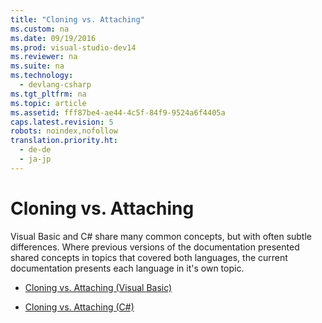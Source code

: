 ```yaml
---
title: "Cloning vs. Attaching"
ms.custom: na
ms.date: 09/19/2016
ms.prod: visual-studio-dev14
ms.reviewer: na
ms.suite: na
ms.technology: 
  - devlang-csharp
ms.tgt_pltfrm: na
ms.topic: article
ms.assetid: fff87be4-ae44-4c5f-84f9-9524a6f4405a
caps.latest.revision: 5
robots: noindex,nofollow
translation.priority.ht: 
  - de-de
  - ja-jp
---
```

# Cloning vs. Attaching
Visual Basic and C# share many common concepts, but with often subtle differences. Where previous versions of the documentation presented shared concepts in topics that covered both languages, the current documentation presents each language in it's own topic.  
  
-   [Cloning vs. Attaching (Visual Basic)](../vs140/Cloning-vs.-Attaching--Visual-Basic-.md)  
  
-   [Cloning vs. Attaching (C#)](../vs140/Cloning-vs.-Attaching--C#-.md)
